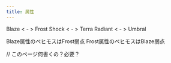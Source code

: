 ```yaml
---
title: 属性
---
```

Blaze < - > Frost
Shock < - > Terra
Radiant < - > Umbral

Blaze属性のベヒモスはFrost弱点
Frost属性のベヒモスはBlaze弱点


// このページ何書くの？必要？
